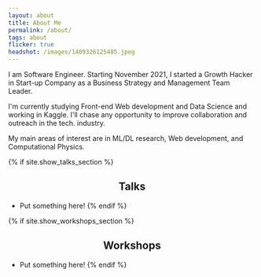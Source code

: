 ```yaml
---
layout: about
title: About Me
permalink: /about/
tags: about
flicker: true
headshot: /images/1409326125485.jpeg
---
```


I am Software Engineer. Starting November 2021, I started a Growth Hacker in Start-up Company as a Business Strategy and Management Team Leader.

I'm currently studying Front-end Web development and Data Science and working in Kaggle. I'll chase any opportunity to improve collaboration and outreach in the tech. industry.

My main areas of interest are in ML/DL research, Web development, and Computational Physics.

{% if site.show_talks_section %}
## Talks

- Put something here!
{% endif %}

{% if site.show_workshops_section %}
## Workshops

- Put something here!
{% endif %}


<style>
.post-header, #talks, #workshops {
  text-align: center; /* Want the About Page header to be in the middle */
}
</style>
